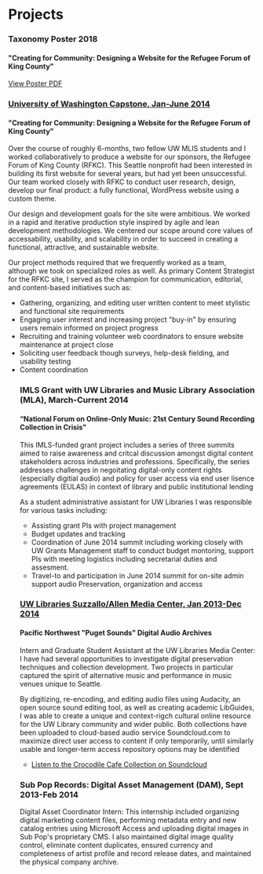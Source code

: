 <h1>Projects</h1>

<h3>Taxonomy Poster 2018</h3>

<h4>"Creating for Community: Designing a Website for the Refugee Forum of King County"</h4>

<p><a target="_blank" href="dtrier/themes/03212018_IASummit18_PosterPresentations.com48x48Template.pdf">View Poster PDF</a></p>

<h3><a target="_blank" href="http://www.kingcountyrefugeeforum.org">University of Washington Capstone, Jan-June 2014</a></h3>

<h4>"Creating for Community: Designing a Website for the Refugee Forum of King County"</h4>

<p>Over the course of roughly 6-months, two fellow UW MLIS students and I worked collaboratively to produce a website for our sponsors, the Refugee Forum of King County (RFKC). This Seattle nonprofit had been interested in building its first website for several years, but had yet been unsuccessful. Our team worked closely with RFKC to conduct user research, design, develop our final product: a fully functional, WordPress website using a custom theme.</p>

<p>Our design and development goals for the site were ambitious. We worked in a rapid and iterative production style inspired by agile and lean development methodologies. We centered our scope around core values of accessability, usability, and scalability in order to succeed in creating a functional, attractive, and sustainable website.</p>

<p>Our project methods required that we frequently worked as a team,  although we took on specialized roles as well. As primary Content Strategist for the RFKC site, I served as the champion for communication, editorial, and content-based initiatives such as:</p>

<ul>
<li>Gathering, organizing, and editing user written content to meet stylistic and functional site requirements</li>
<li>Engaging user interest and increasing project "buy-in" by ensuring users remain informed on project progress </li>
<li>Recruiting and training volunteer web coordinators to ensure website maintenance at project close</li>
<li>Soliciting user feedback though surveys, help-desk fielding, and usability testing</li>
<li>Content coordination</li>
</ul> 


<ul>
<h3>IMLS Grant with UW Libraries and Music Library Association (MLA), March-Current 2014</a></h3>

<h4>“National Forum on Online-Only Music: 21st Century Sound Recording Collection in Crisis"</h3>

<p>This IMLS-funded grant project includes a series of three summits  aimed to raise awareness and critcal discussion amongst digital content stakeholders across industries and professions. Specifically, the series addresses challenges in negoitating digital-only content rights (especially digitial audio) and policy for user access via end user lisence agreements (EULAS) in context of library and public institutional lending </p>
<p>As a student administrative assistant for UW Libraries I was responsible for various tasks including: </p>
<ul>
<li>Assisting grant PIs with project management</li>
<li>Budget updates and tracking</li>
<li>Coordination of June 2014 summit including working closely with UW Grants Management staff to conduct budget montoring, support PIs with meeting logistics including secretarial duties and assesment. </li>
<li>Travel-to and participation in June 2014 summit for on-site admin support audio Preservation, organization and access </li>
</ul>
<h3><a target="_blank" href="http://guides.lib.washington.edu/content.php?pid=228051&sid=1887212">UW Libraries Suzzallo/Allen Media Center, Jan 2013-Dec 2014</a></h3>
<h4>Pacific Northwest "Puget Sounds" Digital Audio Archives</h4>
<p>Intern and Graduate Student Assistant at the UW Libraries Media Center: I have had several opportunities to investigate digital preservation techniques and collection development. Two projects in particular captured the spirit of alternative music and performance in music venues unique to Seattle.</p>
<p>By digitizing, re-encoding, and editing audio files using Audacity, an open source sound editing tool, as well as creating academic LibGuides, I was able to create a unique and context-rigch cultural online resource for the UW Library community and wider public. Both collections have been uploaded to cloud-based audio service Soundcloud.com to maximize direct user access to content if only temporarily, until similarly usable and longer-term access repository options may be identified</p>
<ul>
  
<li><a target="_blank" href="https://soundcloud.com/uwlibraries/sets/crocodile-cafe-collection">Listen to the Crocodile Cafe Collection on Soundcloud</a></li>
</ul>

<h3>Sub Pop Records: Digital Asset Management (DAM), Sept 2013-Feb 2014</h3>
<p>Digital Asset Coordinator Intern: This internship included organizing digital marketing content files, performing metadata entry and new catalog entries using Microsoft Access and uploading digital images in Sub Pop's proprietary CMS. I also maintained digital image quality control, eliminate content duplicates, ensured currency and completeness of artist profile and record release dates, and maintained the physical company archive.</P>
